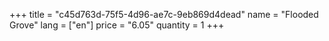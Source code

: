 +++
title = "c45d763d-75f5-4d96-ae7c-9eb869d4dead"
name = "Flooded Grove"
lang = ["en"]
price = "6.05"
quantity = 1
+++
